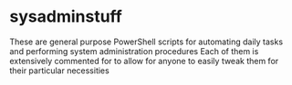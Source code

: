 # sysadminstuff
These are general purpose PowerShell scripts for automating daily tasks and performing system administration procedures
Each of them is extensively commented for to allow for anyone to easily tweak them for their particular necessities
